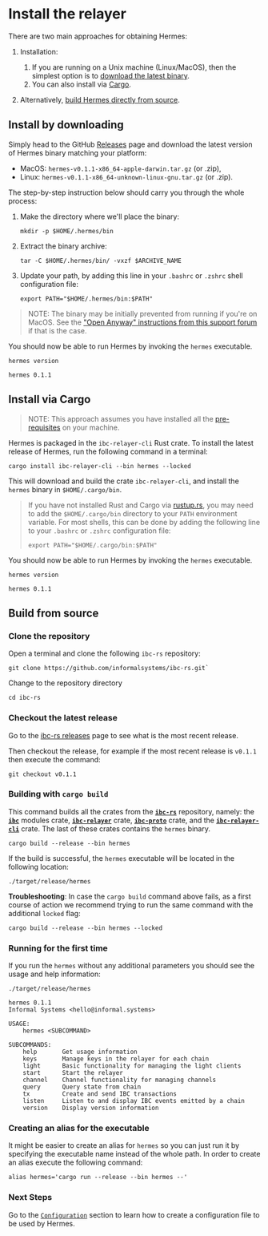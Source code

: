# Install the relayer

There are two main approaches for obtaining Hermes:

1. Installation:
   1. If you are running on a Unix machine (Linux/MacOS), then the simplest
      option is to [download the latest binary](#Install-by-downloading).
   2. You can also install via [Cargo](#install-via-cargo).

2. Alternatively, [build Hermes directly from source](#build-from-source).


## Install by downloading

Simply head to the GitHub [Releases][releases] page and download the latest
version of Hermes binary matching your platform:
- MacOS: `hermes-v0.1.1-x86_64-apple-darwin.tar.gz` (or .zip),
- Linux: `hermes-v0.1.1-x86_64-unknown-linux-gnu.tar.gz` (or .zip).

The step-by-step instruction below should carry you through the whole process:
 
1. Make the directory where we'll place the binary:
   ```shell
   mkdir -p $HOME/.hermes/bin
   ```

2. Extract the binary archive:
   ```shell
   tar -C $HOME/.hermes/bin/ -vxzf $ARCHIVE_NAME
   ```

3. Update your path, by adding this line in your `.bashrc` or `.zshrc` shell
   configuration file:
   ```shell
   export PATH="$HOME/.hermes/bin:$PATH"
   ```

> NOTE: The binary may be initially prevented from running if you're
> on MacOS.
> See the ["Open Anyway" instructions from this support forum][developer-app]
> if that is the case.

You should now be able to run Hermes by invoking the `hermes` executable.

```shell
hermes version
```

```
hermes 0.1.1
```

## Install via Cargo

> NOTE: This approach assumes you have installed all
> the [pre-requisites](./pre_requisites.md) on your machine.

Hermes is packaged in the `ibc-relayer-cli` Rust crate.
To install the latest release of Hermes, run the following command in a terminal:

```shell
cargo install ibc-relayer-cli --bin hermes --locked
```

This will download and build the crate `ibc-relayer-cli`, and install the 
`hermes` binary in `$HOME/.cargo/bin`.

> If you have not installed Rust and Cargo via [rustup.rs](https://rustup.rs), you may need to
> add the `$HOME/.cargo/bin` directory to your `PATH` environment variable.
> For most shells, this can be done by adding the following line to your
> `.bashrc` or `.zshrc` configuration file:
>
> ```shell
> export PATH="$HOME/.cargo/bin:$PATH"
> ```

You should now be able to run Hermes by invoking the `hermes` executable.

```shell
hermes version
```

```
hermes 0.1.1
```

## Build from source

### Clone the repository

Open a terminal and clone the following `ibc-rs` repository:

```shell
git clone https://github.com/informalsystems/ibc-rs.git`
```

Change to the repository directory
```shell
cd ibc-rs
```

### Checkout the latest release

Go to the [ibc-rs releases](https://github.com/informalsystems/ibc-rs/releases) page to see what is the most recent release.

Then checkout the release, for example if the most recent release is `v0.1.1` then execute the command:

```shell
git checkout v0.1.1
```

### Building with `cargo build`

This command builds all the crates from the [__`ibc-rs`__](https://github.com/informalsystems/ibc-rs) repository, namely: the [__`ibc`__](https://github.com/informalsystems/ibc-rs/tree/master/modules) modules crate, [__`ibc-relayer`__](https://github.com/informalsystems/ibc-rs/tree/master/relayer) crate, [__`ibc-proto`__](https://github.com/informalsystems/ibc-rs/tree/master/proto) crate, and the [__`ibc-relayer-cli`__](https://github.com/informalsystems/ibc-rs/tree/master/relayer-cli) crate.
The last of these crates contains the `hermes` binary.

```shell
cargo build --release --bin hermes
```

If the build is successful, the `hermes` executable will be located in the following location:

```shell
./target/release/hermes
```

__Troubleshooting__:
In case the `cargo build` command above fails, as a first course of action we
recommend trying to run the same command with the additional `locked` flag:

```shell
cargo build --release --bin hermes --locked
```

### Running for the first time

If you run the `hermes` without any additional parameters you should see the usage and help information:

```shell
./target/release/hermes
```

```
hermes 0.1.1
Informal Systems <hello@informal.systems>

USAGE:
    hermes <SUBCOMMAND>

SUBCOMMANDS:
    help       Get usage information
    keys       Manage keys in the relayer for each chain
    light      Basic functionality for managing the light clients
    start      Start the relayer
    channel    Channel functionality for managing channels
    query      Query state from chain
    tx         Create and send IBC transactions
    listen     Listen to and display IBC events emitted by a chain
    version    Display version information
```

### Creating an alias for the executable

It might be easier to create an alias for `hermes` so you can just run it by specifying the executable name instead of the whole path. In order to create an alias execute the following command:

```shell
alias hermes='cargo run --release --bin hermes --'
```

### Next Steps

Go to the [`Configuration`](./config.md) section to learn how to create a configuration file to be used by Hermes.


[releases]: https://github.com/informalsystems/ibc-rs/releases
[developer-app]: https://support.apple.com/en-gb/HT202491
